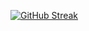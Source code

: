 [![GitHub Streak](https://github-readme-streak-stats.herokuapp.com?user=robsonmatos1989&theme=github-dark&date_format=M%20j%5B%2C%20Y%5D&fire=EB5454)](https://git.io/streak-stats)
